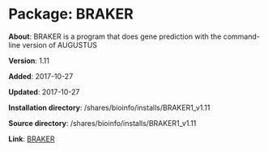 # Package: BRAKER

**About**: BRAKER is a program that does gene prediction with the command-line version of AUGUSTUS

**Version**: 1.11

**Added**: 2017-10-27

**Updated**: 2017-10-27

**Installation directory**: /shares/bioinfo/installs/BRAKER1_v1.11

**Source directory**: /shares/bioinfo/installs/BRAKER1_v1.11

**Link**: [BRAKER](http://exon.gatech.edu/braker1.html)
